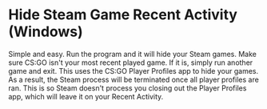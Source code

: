 # Hide Steam Game Recent Activity (Windows)

Simple and easy. Run the program and it will hide your Steam games. Make sure CS:GO isn't your most recent played game. If it is, simply run another game and exit. This uses the
CS:GO Player Profiles app to hide your games. As a result, the Steam process will be terminated once all player profiles are ran. This is so Steam doesn't process you closing out
the Player Profiles app, which will leave it on your Recent Activity.

